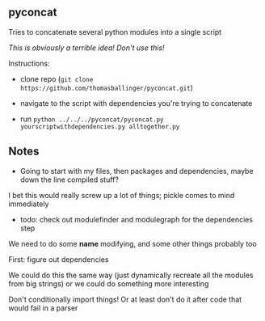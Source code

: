 pyconcat
--------

Tries to concatenate several python modules into a single script

*This is obviously a terrible idea! Don't use this!*

Instructions:

* clone repo (`git clone https://github.com/thomasballinger/pyconcat.git`)

* navigate to the script with dependencies you're trying to concatenate

* run `python ../../../pyconcat/pyconcat.py yourscriptwithdependencies.py alltogether.py`


Notes
-----

* Going to start with my files, then packages and dependencies, maybe down the
line compiled stuff? 

I bet this would really screw up a lot of things; pickle comes to mind
immediately

* todo: check out modulefinder and modulegraph for the dependencies step

We need to do some __name__ modifying, and some other things probably too

First: figure out dependencies

We could do this the same way (just dynamically recreate all the modules from
big strings) or we could do something more interesting

Don't conditionally import things! Or at least don't do it after code that would
fail in a parser
